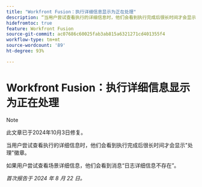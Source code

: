 ```yaml
---
title: "Workfront Fusion：执行详细信息显示为正在处理"
description: “当用户尝试查看执行的详细信息时，他们会看到执行完成后很长时间才会显示处理徽章。”
hidefromtoc: true
feature: Workfront Fusion
source-git-commit: ac07686c60025fab3ab815a6321271cd401355f4
workflow-type: tm+mt
source-wordcount: '89'
ht-degree: 93%

---
```



# Workfront Fusion：执行详细信息显示为正在处理

>[!NOTE]
>
>此文章已于2024年10月3日修复。

当用户尝试查看执行的详细信息时，他们会看到执行完成后很长时间才会显示&quot;处理&quot;徽章。

如果用户尝试查看场景详细信息，他们会看到消息“日志详细信息不存在”。

_首次报告于 2024 年 8 月 22 日。_
